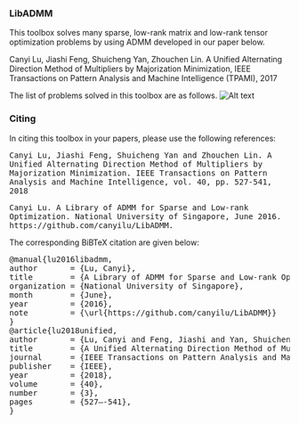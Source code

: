 ### LibADMM
This toolbox solves many sparse, low-rank matrix and low-rank tensor optimization problems by using ADMM developed in our paper below. 

Canyi Lu, Jiashi Feng, Shuicheng Yan, Zhouchen Lin. A Unified Alternating Direction Method of Multipliers by Majorization Minimization, IEEE Transactions on Pattern Analysis and Machine Intelligence (TPAMI), 2017

The list of problems solved in this toolbox are as follows.
![Alt text](https://github.com/canyilu/LibADMM/blob/master/libadmm_problems.JPG)



### Citing

<p>In citing this toolbox in your papers, please use the following references:</p>

<div><p>
<tt class="docutils literal"><span class="pre">Canyi Lu, Jiashi Feng, Shuicheng Yan and Zhouchen Lin. A Unified Alternating Direction Method of Multipliers by Majorization Minimization. IEEE Transactions on Pattern Analysis and Machine Intelligence, vol. 40, pp. 527-541, 2018</span></tt></p>
<tt class="docutils literal"><span class="pre">Canyi Lu. A Library of ADMM for Sparse and Low-rank Optimization. National University of Singapore, June 2016. https://github.com/canyilu/LibADMM.</span></tt></p>
</div>

<p>The corresponding BiBTeX citation are given below:</p>
<div class="highlight-none"><div class="highlight"><pre>
@manual{lu2016libadmm,
author       = {Lu, Canyi},
title        = {A Library of ADMM for Sparse and Low-rank Optimization},
organization = {National University of Singapore},
month        = {June},
year         = {2016},
note         = {\url{https://github.com/canyilu/LibADMM}}
}
@article{lu2018unified,
author       = {Lu, Canyi and Feng, Jiashi and Yan, Shuicheng and Lin, Zhouchen},
title        = {A Unified Alternating Direction Method of Multipliers by Majorization Minimization},
journal      = {IEEE Transactions on Pattern Analysis and Machine Intelligence},
publisher    = {IEEE},
year         = {2018},
volume       = {40},
number       = {3},
pages        = {527—-541},
}

</pre></div>

